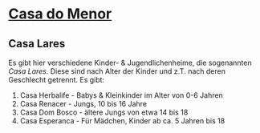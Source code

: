 # [Casa do Menor](http://casadomenor.org.br "Casa do Menor")

## Casa Lares
Es gibt hier verschiedene Kinder- & Jugendlichenheime, die sogenannten *Casa Lares*. Diese sind nach Alter der Kinder und z.T. nach deren Geschlecht getrennt. Es gibt:

1. Casa Herbalife - Babys & Kleinkinder im Alter von 0-6 Jahren
2. Casa Renacer - Jungs, 10 bis 16 Jahre
3. Casa Dom Bosco - ältere Jungs von etwa 14 bis 18
4. Casa Esperanca - Für Mädchen, Kinder ab ca. 5 Jahren bis 18
